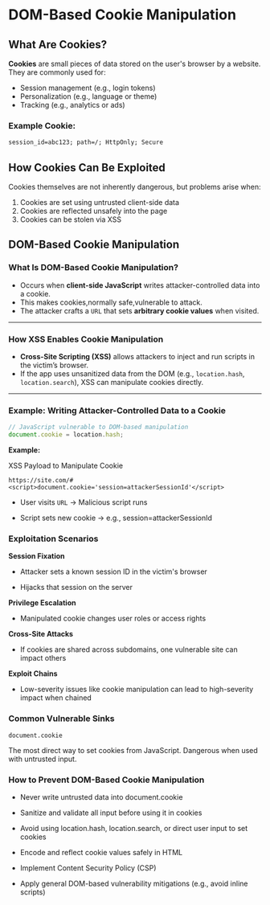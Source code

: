 # DOM-Based Cookie Manipulation

## What Are Cookies?

**Cookies** are small pieces of data stored on the user's browser by a website.
They are commonly used for:
  - Session management (e.g., login tokens)
  - Personalization (e.g., language or theme)
  - Tracking (e.g., analytics or ads)

### Example Cookie:

```html
session_id=abc123; path=/; HttpOnly; Secure
```


## How Cookies Can Be Exploited

Cookies themselves are not inherently dangerous, but problems arise when:

1. Cookies are set using untrusted client-side data
2. Cookies are reflected unsafely into the page
3. Cookies can be stolen via XSS


## DOM-Based Cookie Manipulation

### What Is DOM-Based Cookie Manipulation?

- Occurs when **client-side JavaScript** writes attacker-controlled data into a cookie.
- This makes cookies,normally safe,vulnerable to attack.
- The attacker crafts a `URL` that sets **arbitrary cookie values** when visited.

---

### How XSS Enables Cookie Manipulation

- **Cross-Site Scripting (XSS)** allows attackers to inject and run scripts in the victim’s browser.
- If the app uses unsanitized data from the DOM (e.g., `location.hash`, `location.search`), XSS can manipulate cookies directly.

---

### Example: Writing Attacker-Controlled Data to a Cookie

```js
// JavaScript vulnerable to DOM-based manipulation
document.cookie = location.hash;
```
**Example:** 

XSS Payload to Manipulate Cookie
```
https://site.com/#<script>document.cookie='session=attackerSessionId'</script>
```
- User visits `URL` → Malicious script runs

- Script sets new cookie → e.g., session=attackerSessionId

### Exploitation Scenarios

**Session Fixation**
- Attacker sets a known session ID in the victim's browser

- Hijacks that session on the server

**Privilege Escalation**

- Manipulated cookie changes user roles or access rights

**Cross-Site Attacks**

- If cookies are shared across subdomains, one vulnerable site can impact others

**Exploit Chains**

- Low-severity issues like cookie manipulation can lead to high-severity impact when chained

### Common Vulnerable Sinks

`document.cookie`

The most direct way to set cookies from JavaScript. Dangerous when used with untrusted input.

### How to Prevent DOM-Based Cookie Manipulation

- Never write untrusted data into document.cookie

- Sanitize and validate all input before using it in cookies

- Avoid using location.hash, location.search, or direct user input to set cookies

- Encode and reflect cookie values safely in HTML

- Implement Content Security Policy (CSP)

- Apply general DOM-based vulnerability mitigations (e.g., avoid inline scripts)
